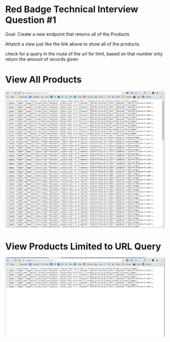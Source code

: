 # Red Badge Technical Interview Question #1

Goal:
Create a new endpoint that returns all of the Products

Attatch a view just like the link above to show all of the products.

check for a query in the route of the url for limit, based on that number only return the amount of records given


# View All Products

![Products image](./assets/Products.PNG?raw=true "View All Products")

# View Products Limited to URL Query

![Products_limit](./assets/Products_limit.PNG?raw=true "View Products Limited to URL Query")



